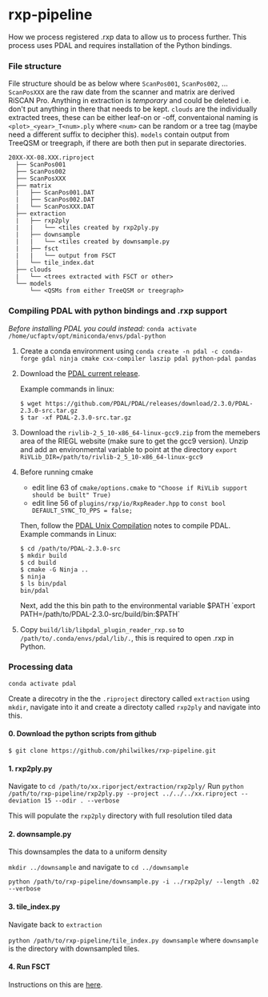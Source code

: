 # rxp-pipeline

How we process registered .rxp data to allow us to process further. This process uses PDAL and requires installation of the Python bindings.

### File structure

File structure should be as below where `ScanPos001`, `ScanPos002`, ... `ScanPosXXX` are the raw date from the scanner and matrix are derived RiSCAN Pro. Anything in extraction is _temporary_ and could be deleted i.e. don't put anything in there that needs to be kept. `clouds` are the individually extracted trees, these can be either leaf-on or -off, conventaional naming is `<plot>_<year>_T<num>.ply` where `<num>` can be random or a tree tag (maybe need a different suffix to decipher this). `models` contain output from TreeQSM or treegraph, if there are both then put in separate directories.

```
20XX-XX-08.XXX.riproject
  ├── ScanPos001
  ├── ScanPos002
  ├── ScanPosXXX
  ├── matrix
  |   ├── ScanPos001.DAT
  |   ├── ScanPos002.DAT
  |   └── ScanPosXXX.DAT
  ├── extraction
  |   ├── rxp2ply
  |   |   └── <tiles created by rxp2ply.py
  |   ├── downsample
  |   |   └── <tiles created by downsample.py
  |   ├── fsct
  |   |   └── output from FSCT
  |   └── tile_index.dat
  ├── clouds
  |   └── <trees extracted with FSCT or other>
  └── models
      └── <QSMs from either TreeQSM or treegraph>
```
### Compiling PDAL with python bindings and .rxp support

_Before installing PDAL you could instead:_ `conda activate /home/ucfaptv/opt/miniconda/envs/pdal-python`

1.  Create a conda environment using `conda create -n pdal -c conda-forge gdal ninja cmake cxx-compiler laszip pdal python-pdal pandas`
    
2.  Download the [PDAL current release](https://pdal.io/download.html#current-release-s).
    
    Example commands in linux:
    
    
        $ wget https://github.com/PDAL/PDAL/releases/download/2.3.0/PDAL-2.3.0-src.tar.gz
        $ tar -xf PDAL-2.3.0-src.tar.gz
        

3.  Download the `rivlib-2_5_10-x86_64-linux-gcc9.zip` from the memebers area of the RIEGL website (make sure to get the gcc9 version). Unzip and add an environmental variable to point at the directory `export RiVLib_DIR=/path/to/rivlib-2_5_10-x86_64-linux-gcc9`

4.  Before running cmake
    - edit line 63 of `cmake/options.cmake` to `"Choose if RiVLib support should be built" True)`
    - edit line 56 of `plugins/rxp/io/RxpReader.hpp` to `const bool DEFAULT_SYNC_TO_PPS = false;`

    Then, follow the [PDAL Unix Compilation](https://pdal.io/development/compilation/unix.html) notes to compile PDAL. Example commands in Linux:
       
        $ cd /path/to/PDAL-2.3.0-src
        $ mkdir build
        $ cd build
        $ cmake -G Ninja ..
        $ ninja
        $ ls bin/pdal
        bin/pdal
        
    Next, add the this bin path to the environmental variable $PATH `export PATH=/path/to/PDAL-2.3.0-src/build/bin:$PATH`

5. Copy `build/lib/libpdal_plugin_reader_rxp.so` to `/path/to/.conda/envs/pdal/lib/.`, this is required to open .rxp in Python.

### Processing data

`conda activate pdal`

Create a direcotry in the the `.riproject` directory called `extraction` using `mkdir`, navigate into it and create a directoty called `rxp2ply` and navigate into this.  

#### 0. Download the python scripts from github
`$ git clone https://github.com/philwilkes/rxp-pipeline.git`

#### 1. rxp2ply.py 

Navigate to `cd /path/to/xx.riporject/extraction/rxp2ply/`
Run `python /path/to/rxp-pipeline/rxp2ply.py --project ../../../xx.riproject --deviation 15 --odir . --verbose`

This will populate the `rxp2ply` directory with full resolution tiled data

#### 2. downsample.py

This downsamples the data to a uniform density

`mkdir ../downsample` and navigate to `cd ../downsample`

`python /path/to/rxp-pipeline/downsample.py -i ../rxp2ply/ --length .02 --verbose `

#### 3. tile_index.py

Navigate back to `extraction`

`python /path/to/rxp-pipeline/tile_index.py downsample` where `downsample` is the directory with downsampled tiles.

#### 4. Run FSCT

Instructions on this are [here](https://github.com/philwilkes/FSCT).
